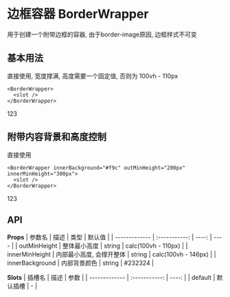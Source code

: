 # 边框容器 BorderWrapper

用于创建一个附带边框的容器, 由于border-image原因, 边框样式不可变

## 基本用法

直接使用, 宽度撑满, 高度需要一个固定值, 否则为 100vh - 110px

```js{4}
<BorderWrapper>
  <slot />
</BorderWrapper>
```

<BorderWrapper>123</BorderWrapper>

## 附带内容背景和高度控制

直接使用

```js{4}
<BorderWrapper innerBackground="#f9c" outMinHeight="200px" innerMinHeight="300px">
  <slot />
</BorderWrapper>
```

<BorderWrapper innerBackground="#f9c" outMinHeight="200px" innerMinHeight="300px">123</BorderWrapper>

## API

**Props**
| 参数名 | 描述 | 类型 | 默认值 |
| ------------- | :-----------: | ----: | ---- |
| outMinHeight | 整体最小高度 | string | calc(100vh - 110px) |
| innerMinHeight | 内部最小高度, 会撑开整体 | string | calc(100vh - 146px) |
| innerBackground | 内部背景颜色 | string | #232324 |

**Slots**
| 插槽名 | 描述 | 参数 |
| ------------- | :-----------: | ----: |
| default | 默认插槽 | - |
